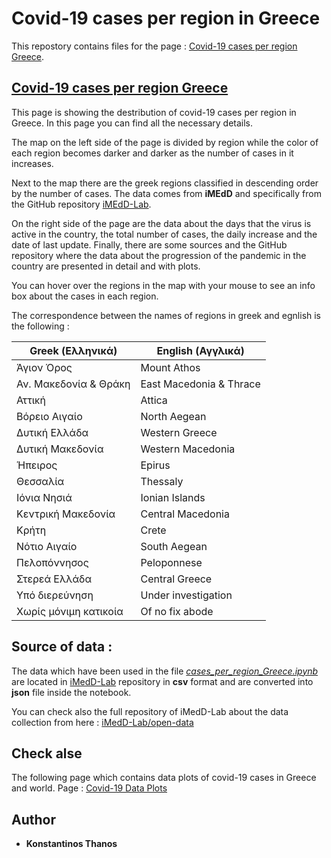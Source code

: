 # Covid-19 cases per region in Greece
This repostory contains files for the page : [Covid-19 cases per region Greece](https://kostasthanos.github.io/svg_map_cases/regions_index.html).

## [Covid-19 cases per region Greece](https://kostasthanos.github.io/svg_map_cases/regions_index.html)
This page is showing the destribution of covid-19 cases per region in Greece. In this page you can find all the necessary details.

The map on the left side of the page is divided by region while the color of each region becomes darker and darker as the number of cases in it increases.

Next to the map there are the greek regions classified in descending order by the number of cases. The data comes from **iMEdD** and specifically from the GitHub repository [iMEdD-Lab](https://github.com/iMEdD-Lab/open-data).

On the right side of the page are the data about the days that the virus is active in the country, the total number of cases, the daily increase and the date of last update. Finally, there are some sources and the GitHub repository where the data about the progression of the pandemic in the country are presented in detail and with plots.

You can hover over the regions in the map with your mouse to see an info box about the cases in each region.

The correspondence between the names of regions in greek and egnlish is the following :

|    Greek (Ελληνικά)   |     English (Αγγλικά)   |   
|          ---          |           ---           | 
|      Άγιον Όρος       |     	Mount Athos       |
| Αν. Μακεδονία & Θράκη | East Macedonia & Thrace |
|        Αττική         | 	      Attica          | 
|     Βόρειο Αιγαίο     |  	    North Aegean      |
|     Δυτική Ελλάδα     |  	   Western Greece     |
|    Δυτική Μακεδονία   |  	  Western Macedonia   |
|        Ήπειρος        |  	      Epirus          |
|        Θεσσαλία       |  	     Thessaly         |
|      Ιόνια Νησιά      |  	   Ionian Islands     |
|  Κεντρική Μακεδονία   |  	 Central Macedonia    |
|         Κρήτη         |  	      Crete           |
|      Νότιο Αιγαίο     |  	   South Aegean       |
|      Πελοπόννησος     |      Peloponnese        |
|      Στερεά Ελλάδα    |     Central Greece      |
|     Υπό διερεύνηση    |  Under investigation    |
| Χωρίς μόνιμη κατικοία |  	 Of no fix abode      |


## Source of data : 
The data which have been used in the file [*cases_per_region_Greece.ipynb*](https://github.com/kostasthanos/Covid-19-Regions-Greece/blob/master/cases_per_region_Greece.ipynb) are located in [iMedD-Lab](https://raw.githubusercontent.com/iMEdD-Lab/open-data/master/COVID-19/regions_greece.csv) repository in **csv** format and are converted into **json** file inside the notebook.

You can check also the full repository of iMedD-Lab about the data collection from here : [iMedD-Lab/open-data](https://github.com/iMEdD-Lab/open-data)

## Check alse
The following page which contains data plots of covid-19 cases in Greece and world. Page : [Covid-19 Data Plots](https://kostasthanos.github.io/svg_map_cases/Data_Plots/plots.html)

## Author
* **Konstantinos Thanos**
